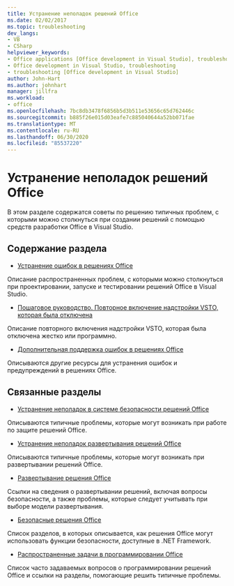 ```yaml
---
title: Устранение неполадок решений Office
ms.date: 02/02/2017
ms.topic: troubleshooting
dev_langs:
- VB
- CSharp
helpviewer_keywords:
- Office applications [Office development in Visual Studio], troubleshooting
- Office development in Visual Studio, troubleshooting
- troubleshooting [Office development in Visual Studio]
author: John-Hart
ms.author: johnhart
manager: jillfra
ms.workload:
- office
ms.openlocfilehash: 7bc8db3478f6856b5d3b511e53656c65d762446c
ms.sourcegitcommit: b885f26e015d03eafe7c885040644a52bb071fae
ms.translationtype: MT
ms.contentlocale: ru-RU
ms.lasthandoff: 06/30/2020
ms.locfileid: "85537220"
---
```

# <a name="troubleshoot-office-solutions"></a>Устранение неполадок решений Office
  В этом разделе содержатся советы по решению типичных проблем, с которыми можно столкнуться при создании решений с помощью средств разработки Office в Visual Studio.

## <a name="in-this-section"></a>Содержание раздела
- [Устранение ошибок в решениях Office](../vsto/troubleshooting-errors-in-office-solutions.md)

 Описание распространенных проблем, с которыми можно столкнуться при проектировании, запуске и тестировании решений Office в Visual Studio.

- [Пошаговое руководство. Повторное включение надстройки VSTO, которая была отключена](../vsto/how-to-re-enable-a-vsto-add-in-that-has-been-disabled.md)

 Описание повторного включения надстройки VSTO, которая была отключена жестко или программно.

- [Дополнительная поддержка ошибок в решениях Office](../vsto/additional-support-for-errors-in-office-solutions.md)

 Описываются другие ресурсы для устранения ошибок и предупреждений в решениях Office.

## <a name="related-sections"></a>Связанные разделы
- [Устранение неполадок в системе безопасности решений Office](../vsto/troubleshooting-office-solution-security.md)

 Описываются типичные проблемы, которые могут возникать при работе по защите решений Office.

- [Устранение неполадок развертывания решений Office](../vsto/troubleshooting-office-solution-deployment.md)

 Описываются типичные проблемы, которые могут возникать при развертывании решений Office.

- [Развертывание решения Office](../vsto/deploying-an-office-solution.md)

 Ссылки на сведения о развертывании решений, включая вопросы безопасности, а также проблемы, которые следует учитывать при выборе модели развертывания.

- [Безопасные решения Office](../vsto/securing-office-solutions.md)

 Список разделов, в которых описывается, как решения Office могут использовать функции безопасности, доступные в .NET Framework.

- [Распространенные задачи в программировании Office](../vsto/common-tasks-in-office-programming.md)

 Список часто задаваемых вопросов о программировании решений Office и ссылки на разделы, помогающие решить типичные проблемы.
